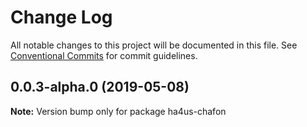 # Change Log

All notable changes to this project will be documented in this file.
See [Conventional Commits](https://conventionalcommits.org) for commit guidelines.

## 0.0.3-alpha.0 (2019-05-08)

**Note:** Version bump only for package ha4us-chafon
